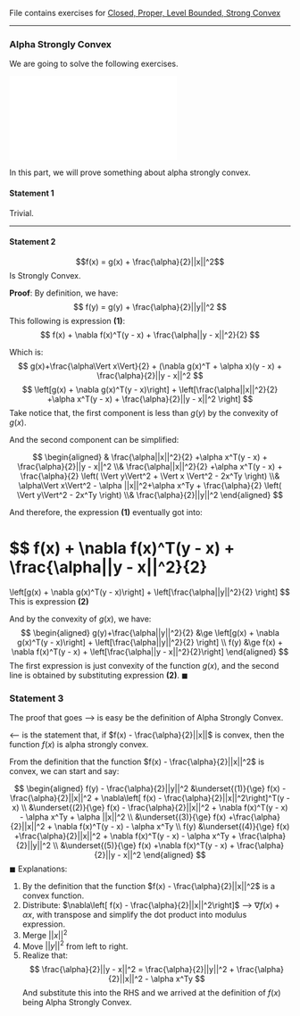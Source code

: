 File contains exercises for [Closed, Proper, Level Bounded, Strong Convex](Closed,%20Proper,%20Level%20Bounded,%20Strong%20Convex.md)

---
### **Alpha Strongly Convex**
We are going to solve the following exercises. 

![](Closed,%20Proper,%20Level%20Bounded,%20Strong%20Convex.md#Strong%20Convexity)

In this part, we will prove something about alpha strongly convex. 

#### **Statement 1**
Trivial. 

---
#### **Statement 2**
$$f(x) = g(x) + \frac{\alpha}{2}||x||^2$$
Is Strongly Convex.

**Proof**:
By definition, we have: 
$$
f(y) = g(y) + \frac{\alpha}{2}||y||^2
$$ 
This following is expression **(1)**: 
$$
f(x) + \nabla f(x)^T(y - x) + \frac{\alpha||y - x||^2}{2}
$$

Which is: 
$$
g(x)+\frac{\alpha\Vert x\Vert}{2} + (\nabla g(x)^T + \alpha x)(y - x) + \frac{\alpha}{2}||y - x||^2
$$
$$
\left[g(x) + \nabla g(x)^T(y - x)\right] + 
\left[\frac{\alpha||x||^2}{2}
+\alpha x^T(y - x) + \frac{\alpha}{2}||y - x||^2
\right]
$$
Take notice that, the first component is less than $g(y)$ by the convexity of $g(x)$. 

And the second component can be simplified: 

$$
\begin{aligned}
	&
	\frac{\alpha||x||^2}{2}
	+\alpha x^T(y - x) + \frac{\alpha}{2}||y - x||^2
	\\&
	\frac{\alpha||x||^2}{2}
	+\alpha x^T(y - x) + \frac{\alpha}{2}
	\left(
		\Vert y\Vert^2 + \Vert x \Vert^2 - 2x^Ty
	\right)
	\\&
	\alpha\Vert x\Vert^2 - \alpha ||x||^2+\alpha x^Ty
	+
	\frac{\alpha}{2}
	\left(
		\Vert y\Vert^2 - 2x^Ty
	\right)
	\\&
	\frac{\alpha}{2}||y||^2
\end{aligned}
$$

And therefore, the expression **(1)** eventually got into: 

$$
f(x) + \nabla f(x)^T(y - x) + \frac{\alpha||y - x||^2}{2}
=
\left[g(x) + \nabla g(x)^T(y - x)\right] + 
\left[\frac{\alpha||y||^2}{2}
\right]
$$
This is expression **(2)**

And by the convexity of $g(x)$, we have: 
$$
\begin{aligned} 
	g(y)+\frac{\alpha||y||^2}{2} &\ge
	\left[g(x) + \nabla g(x)^T(y - x)\right] + 
	\left[\frac{\alpha||y||^2}{2}
	\right]
	\\
	f(y) &\ge f(x) + \nabla f(x)^T(y - x) + \left[\frac{\alpha||y - x||^2}{2}\right]
\end{aligned}
$$
The first expression is just convexity of the function $g(x)$, and the second line is obtained by substituting expression **(2)**. 
$\blacksquare$

### Statement 3
The proof that goes --> is easy be the definition of Alpha Strongly Convex. 

<-- is the statement that, if $f(x) - \frac{\alpha}{2}||x||$ is convex, then the function $f(x)$ is alpha strongly convex. 

From the definition that the function $f(x) - \frac{\alpha}{2}||x||^2$ is convex, we can start and say: 

$$
\begin{aligned}
	f(y) - \frac{\alpha}{2}||y||^2 
	&\underset{(1)}{\ge}
	f(x) - \frac{\alpha}{2}||x||^2
	+ 
	\nabla\left[ f(x) - \frac{\alpha}{2}||x||^2\right]^T(y - x)
	\\
	&\underset{(2)}{\ge}
	f(x) - \frac{\alpha}{2}||x||^2 + \nabla f(x)^T(y - x) - \alpha x^Ty + \alpha ||x||^2
	\\
	&\underset{(3)}{\ge}
	f(x) +\frac{\alpha}{2}||x||^2 + \nabla f(x)^T(y - x) - \alpha x^Ty
	\\ 
	f(y) &\underset{(4)}{\ge}
	f(x) +\frac{\alpha}{2}||x||^2 + \nabla f(x)^T(y - x) - \alpha x^Ty + \frac{\alpha}{2}||y||^2 
	\\
	&\underset{(5)}{\ge}
	f(x) +\nabla f(x)^T(y - x) + \frac{\alpha}{2}||y - x||^2
\end{aligned}
$$
$\blacksquare$
Explanations: 
1. By the definition that the function $f(x) - \frac{\alpha}{2}||x||^2$ is a convex function. 
2. Distribute: $\nabla\left[ f(x) - \frac{\alpha}{2}||x||^2\right]$ --> $\nabla f(x) + \alpha x$, with transpose and simplify the dot product into modulus expression. 
3. Merge $||x||^2$
4. Move $||y||^2$ from left to right. 
5. Realize that: 
$$
\frac{\alpha}{2}||y - x||^2
=
\frac{\alpha}{2}||y||^2 + \frac{\alpha}{2}||x||^2 - \alpha x^Ty
$$
And substitute this into the RHS and we arrived at the definition of $f(x)$ being Alpha Strongly Convex. 

